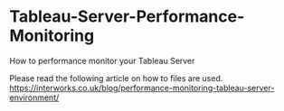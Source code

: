 # Tableau-Server-Performance-Monitoring
How to performance monitor your Tableau Server

Please read the following article on how to files are used.
https://interworks.co.uk/blog/performance-monitoring-tableau-server-environment/

